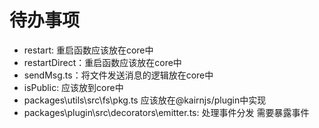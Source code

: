 # 待办事项

- restart: 重启函数应该放在core中
- restartDirect：重启函数应该放在core中
- sendMsg.ts：将文件发送消息的逻辑放在core中
- isPublic: 应该放到core中
- packages\utils\src\fs\pkg.ts 应该放在@kairnjs/plugin中实现
- packages\plugin\src\decorators\emitter.ts: 处理事件分发 需要暴露事件